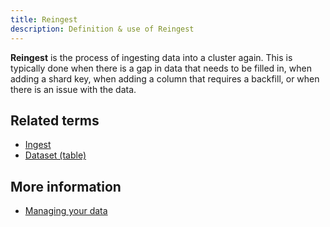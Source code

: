 ```yaml
---
title: Reingest 
description: Definition & use of Reingest 
---
```

**Reingest** is the process of ingesting data into a cluster again. This is typically done when there is a gap in data that needs to be filled in, when adding a shard key, when adding a column that requires a backfill, or when there is an issue with the data.

## Related terms

- [Ingest](../ingest)
- [Dataset (table)](../dataset-table)

## More information

- [Managing your data](https://scuba.atlassian.net/wiki/spaces/SGV/pages/2139261677/Managing+Your+Data+v5)